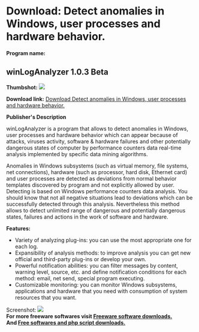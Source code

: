# Download: Detect anomalies in Windows, user processes and hardware behavior.

**Program name:**

## winLogAnalyzer 1.0.3 Beta

  
**Thumbshot:** ![](http://www.freewarefiles.com/screenshot/winloganalyzer1_md.gif)   
  
**Download link:** [Download Detect anomalies in Windows, user processes and hardware behavior.](http://freesoftwares.boysofts.com/WinLogAnalyzer-Beta_program_21427.html)  
  


**Publisher's Description**  
  


winLogAnalyzer is a program that allows to detect anomalies in Windows, user processes and hardware behavior which can appear because of attacks, viruses activity, software & hardware failures and other potentially dangerous states of computer by performance counters data real-time analysis implemented by specific data mining algorithms. 

Anomalies in Windows subsystems (such as virtual memory, file systems, net connections), hardware (such as processor, hard disk, Ethernet card) and user processes are detected as deviations from normal behavior templates discovered by program and not explicitly allowed by user. Detecting is based on Windows performance counters data analysis. You should know that not all negative situations lead to deviations which can be successfully detected through this analysis. Nevertheless this method allows to detect unlimited range of dangerous and potentially dangerous states, failures and actions in the work of software and hardware. 

**Features:**

  * Variety of analyzing plug-ins: you can use the most appropriate one for each log. 
  * Expansibility of analysis methods: to improve analysis you can get new official and third-party plug-ins or develop your own. 
  * Powerful notification abilities: you can filter messages by content, warning level, source, etc. and define notification conditions for each method: email, net send, special program executing. 
  * Customizable monitoring: you can monitor Windows subsystems, applications and hardware that you need with consumption of system resources that you want. 

  
  
Screenshot: ![](http://www.freewarefiles.com/screenshot/winloganalyzer1.gif)   
**For more freeware softwares visit [Freeware software downloads.](http://freesoftwares.boysofts.com/)**   
**And [Free softwares and php script downloads.](http://www.boysofts.com/)**
